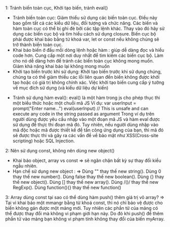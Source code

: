 1: Tránh biến toàn cục, Khởi tạo biến, tránh eval()

- Tránh biến toàn cục: Giảm thiểu sử dụng các biến toàn cục. Điều này bao gồm tất cả các kiểu dữ liệu, đối tượng và chức năng. Các biến và hàm toàn cục có thể bị ghi đè bởi các tập lệnh khác. Thay vào đó hãy sử dụng các biến cục bộ và tìm hiểu cách sử dụng closure. Biến cục bộ phải được khai báo bằng từ khoá var, let or const nếu không chúng sẽ trở thành biến toàn cục.
- Khai báo biến ở đầu mỗi dòng lệnh hoặc hàm : giúp dễ dàng đọc và hiểu code hơn. Cung cấp một nơi duy nhất để tìm kiếm các biến cục bộ. Làm cho nó dễ dàng hơn để tránh các biến toàn cục không mong muốn. Giảm khả năng khai báo lại không mong muốn
- Khởi tạo biến trước khi sử dụng: Khởi tạo biến trước khi sử dụng chúng, chúng ta có thể giảm thiểu các lỗi liên quan đến biến không được khởi tạo hoặc có giá trị không chính xác. Việc khởi tạo biến cung cấp ý tưởng về mục đích sử dụng (và kiểu dữ liệu dự kiến)

* Tránh sử dụng hàm eval(): eval() là một hàm trong js cho phép thục thi một biểu thức hoặc một chuỗi mã JS
  Ví dụ:
  var userInput = prompt("Enter name...")
  eval(userInput) // This is unsafe and can execute any code in the string passed as argument
  Trong ví dụ trên người dùng được yêu cầu nhập vào một đoạn mã JS và hàm eval được sử dụng để thực thi đoạn mã đó. Tuy nhiên, nếu người dùng nhập vào mã độc hoặc mã được thiết kế để tấn công ứng dụng của bạn, thì mã đó sẽ được thực thi và gây ra các vấn đề về bảo mật như XSS(Cross-site scripting) hoặc SQL Injection.

2: Nên sử dụng const, không nên dùng new object()

- Khai báo object, array vs const => sẽ ngăn chặn bất kỳ sự thay đổi kiểu ngẫu nhiên.
- Hạn chế sử dụng new object : => Dùng "" thay thế new string(). Dùng 0 thay thế new number(). Dùng false thay thế new boolean(). Dùng {} thay thế new object(). Dùng [] thay thế new array(). Dùng /()/ thay thế new RegExp(). Dùng function(){} thay thế new function()

3: Array dùng const tại sao có thể dùng hàm push() thêm giá trị vô array?
=> Tại vì khai báo một mmangr bằng từ khoá const, thì nó chỉ bảo vệ được cho biến không gán được một mảng mới. Tuy nhiên các phần tử của mảng có thể được thay đổi mà không vi phạm giới hạn này. Do đó khi push() để thêm phần tử vào mảng bạn không vi phạm tính không thay đổi của biến myArray.
